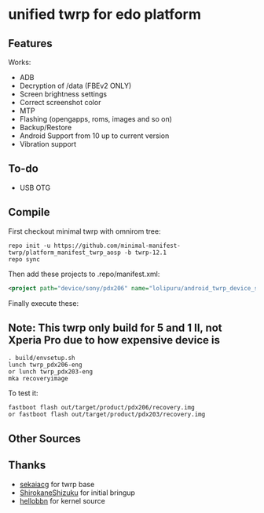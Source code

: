 # unified twrp for edo platform

## Features

Works:

- ADB
- Decryption of /data (FBEv2 ONLY)
- Screen brightness settings
- Correct screenshot color
- MTP
- Flashing (opengapps, roms, images and so on)
- Backup/Restore
- Android Support from 10 up to current version
- Vibration support

## To-do
- USB OTG

## Compile

First checkout minimal twrp with omnirom tree:

```
repo init -u https://github.com/minimal-manifest-twrp/platform_manifest_twrp_aosp -b twrp-12.1
repo sync
```

Then add these projects to .repo/manifest.xml:

```xml
<project path="device/sony/pdx206" name="lolipuru/android_twrp_device_sony_pdx206" remote="github" revision="android-12.1" />
```

Finally execute these:

## Note: This twrp only build for 5 and 1 II, not Xperia Pro due to how expensive device is

```
. build/envsetup.sh
lunch twrp_pdx206-eng 
or lunch twrp_pdx203-eng
mka recoveryimage
```

To test it:

```
fastboot flash out/target/product/pdx206/recovery.img
or fastboot flash out/target/product/pdx203/recovery.img
```

## Other Sources


## Thanks
- [sekaiacg](https://github.com/sekaiacg/device_xiaomi_alioth-TWRP/) for twrp base
- [ShirokaneShizuku](https://github.com/ShirokaneShizuku) for initial bringup
- [hellobbn](https://github.com/hellobbn/) for kernel source
